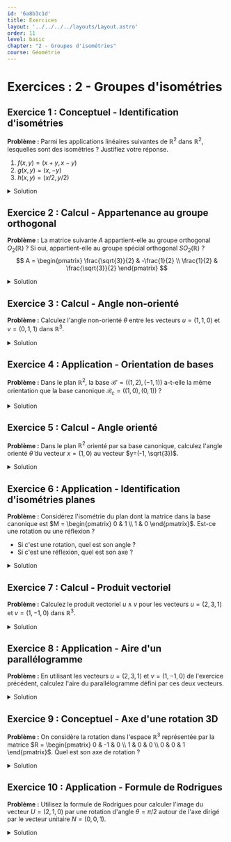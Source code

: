 ```yaml
---
id: '6a8b3c1d'
title: Exercices
layout: '../../../../layouts/Layout.astro'
order: 11
level: basic
chapter: "2 - Groupes d'isométries"
course: Géométrie
---
```


# Exercices : 2 - Groupes d'isométries

## Exercice 1 : Conceptuel - Identification d'isométries

**Problème :** Parmi les applications linéaires suivantes de $\mathbb{R}^2$ dans $\mathbb{R}^2$, lesquelles sont des isométries ? Justifiez votre réponse.

1. $f(x, y) = (x+y, x-y)$
2. $g(x, y) = (x, -y)$
3. $h(x, y) = (x/2, y/2)$

<details>
<summary>Solution</summary>

**Méthode :** Une application linéaire $f$ est une isométrie si elle conserve la norme, c'est-à-dire si $\|f(v)\| = \|v\|$ pour tout vecteur $v$. Nous allons tester cette condition pour chaque application en calculant la norme de l'image d'un vecteur générique $v=(x,y)$.

**Étapes :**

1.  **Analyse de $f(x, y) = (x+y, x-y)$ :**

    - Soit $v = (x, y)$. Sa norme au carré est $\|v\|^2 = x^2 + y^2$.
    - L'image est $f(v) = (x+y, x-y)$.
    - Calculons la norme au carré de l'image :
      $\|f(v)\|^2 = (x+y)^2 + (x-y)^2 = (x^2 + 2xy + y^2) + (x^2 - 2xy + y^2) = 2x^2 + 2y^2 = 2(x^2 + y^2) = 2\|v\|^2$.
    - Puisque $\|f(v)\| = \sqrt{2}\|v\| \neq \|v\|$ (sauf pour $v=0$), $f$ n'est pas une isométrie.

2.  **Analyse de $g(x, y) = (x, -y)$ :**

    - Soit $v = (x, y)$. Sa norme est $\|v\| = \sqrt{x^2 + y^2}$.
    - L'image est $g(v) = (x, -y)$.
    - Calculons la norme de l'image :
      $\|g(v)\| = \sqrt{x^2 + (-y)^2} = \sqrt{x^2 + y^2} = \|v\|$.
    - La norme est conservée pour tout vecteur. Donc, $g$ est une isométrie (c'est une réflexion par rapport à l'axe des abscisses).

3.  **Analyse de $h(x, y) = (x/2, y/2)$ :**
    - Soit $v = (x, y)$. Sa norme est $\|v\| = \sqrt{x^2 + y^2}$.
    - L'image est $h(v) = (x/2, y/2)$.
    - Calculons la norme de l'image :
      $\|h(v)\| = \sqrt{(x/2)^2 + (y/2)^2} = \sqrt{x^2/4 + y^2/4} = \sqrt{\frac{1}{4}(x^2+y^2)} = \frac{1}{2}\sqrt{x^2+y^2} = \frac{1}{2}\|v\|$.
    - Puisque $\|h(v)\| = \frac{1}{2}\|v\| \neq \|v\|$ (sauf pour $v=0$), $h$ n'est pas une isométrie (c'est une homothétie de rapport 1/2).

**Réponse :** Seule l'application $g(x, y) = (x, -y)$ est une isométrie.

</details>

## Exercice 2 : Calcul - Appartenance au groupe orthogonal

**Problème :** La matrice suivante $A$ appartient-elle au groupe orthogonal $O_2(\mathbb{R})$ ? Si oui, appartient-elle au groupe spécial orthogonal $SO_2(\mathbb{R})$ ?
$$ A = \begin{pmatrix} \frac{\sqrt{3}}{2} & -\frac{1}{2} \\ \frac{1}{2} & \frac{\sqrt{3}}{2} \end{pmatrix} $$

<details>
<summary>Solution</summary>

**Méthode :** Une matrice $A$ appartient à $O_n(\mathbb{R})$ si ${}^tA A = I_n$. Elle appartient à $SO_n(\mathbb{R})$ si de plus $\det(A) = 1$. Nous allons effectuer ces deux vérifications.

**Étapes :**

1.  **Vérifier l'appartenance à $O_2(\mathbb{R})$ :**

    - On calcule la transposée de $A$ :
      $$ {}^tA = \begin{pmatrix} \frac{\sqrt{3}}{2} & \frac{1}{2} \\ -\frac{1}{2} & \frac{\sqrt{3}}{2} \end{pmatrix} $$
    - On calcule le produit ${}^tA A$ :
      $$ {}^tA A = \begin{pmatrix} \frac{\sqrt{3}}{2} & \frac{1}{2} \\ -\frac{1}{2} & \frac{\sqrt{3}}{2} \end{pmatrix} \begin{pmatrix} \frac{\sqrt{3}}{2} & -\frac{1}{2} \\ \frac{1}{2} & \frac{\sqrt{3}}{2} \end{pmatrix} $$
      $$ = \begin{pmatrix} (\frac{\sqrt{3}}{2})^2 + (\frac{1}{2})^2 & (\frac{\sqrt{3}}{2})(-\frac{1}{2}) + (\frac{1}{2})(\frac{\sqrt{3}}{2}) \\ (-\frac{1}{2})(\frac{\sqrt{3}}{2}) + (\frac{\sqrt{3}}{2})(\frac{1}{2}) & (-\frac{1}{2})^2 + (\frac{\sqrt{3}}{2})^2 \end{pmatrix} $$
      $$ = \begin{pmatrix} \frac{3}{4} + \frac{1}{4} & -\frac{\sqrt{3}}{4} + \frac{\sqrt{3}}{4} \\ -\frac{\sqrt{3}}{4} + \frac{\sqrt{3}}{4} & \frac{1}{4} + \frac{3}{4} \end{pmatrix} = \begin{pmatrix} 1 & 0 \\ 0 & 1 \end{pmatrix} = I_2 $$
    - La condition est vérifiée, donc $A \in O_2(\mathbb{R})$.

2.  **Vérifier l'appartenance à $SO_2(\mathbb{R})$ :**
    - On calcule le déterminant de $A$ :
      $$ \det(A) = (\frac{\sqrt{3}}{2})(\frac{\sqrt{3}}{2}) - (-\frac{1}{2})(\frac{1}{2}) = \frac{3}{4} + \frac{1}{4} = 1 $$
    - Le déterminant est 1.

**Réponse :** Oui, la matrice $A$ appartient à $O_2(\mathbb{R})$ car ${}^tA A = I_2$. De plus, comme $\det(A) = 1$, elle appartient aussi à $SO_2(\mathbb{R})$. C'est la matrice d'une rotation d'angle $\pi/6$.

</details>

## Exercice 3 : Calcul - Angle non-orienté

**Problème :** Calculez l'angle non-orienté $\theta$ entre les vecteurs $u = (1, 1, 0)$ et $v = (0, 1, 1)$ dans $\mathbb{R}^3$.

<details>
<summary>Solution</summary>

**Méthode :** L'angle non-orienté $\theta$ entre deux vecteurs $u$ et $v$ est donné par la formule $\theta = \arccos\left(\frac{\langle u, v \rangle}{\|u\|\|v\|}\right)$. Nous devons calculer le produit scalaire et les normes des deux vecteurs.

**Étapes :**

1.  **Calculer le produit scalaire $\langle u, v \rangle$ :**
    $$ \langle u, v \rangle = (1)(0) + (1)(1) + (0)(1) = 0 + 1 + 0 = 1 $$

2.  **Calculer la norme de $u$ :**
    $$ \|u\| = \sqrt{1^2 + 1^2 + 0^2} = \sqrt{1 + 1 + 0} = \sqrt{2} $$

3.  **Calculer la norme de $v$ :**
    $$ \|v\| = \sqrt{0^2 + 1^2 + 1^2} = \sqrt{0 + 1 + 1} = \sqrt{2} $$

4.  **Calculer $\cos(\theta)$ et en déduire $\theta$ :**
    $$ \cos(\theta) = \frac{\langle u, v \rangle}{\|u\|\|v\|} = \frac{1}{\sqrt{2} \cdot \sqrt{2}} = \frac{1}{2} $$
    L'angle $\theta \in [0, \pi]$ dont le cosinus est $1/2$ est $\theta = \pi/3$.

**Réponse :** L'angle non-orienté entre les vecteurs $u$ et $v$ est $\theta = \frac{\pi}{3}$ radians (ou $60^\circ$).

</details>

## Exercice 4 : Application - Orientation de bases

**Problème :** Dans le plan $\mathbb{R}^2$, la base $\mathcal{B}' = ((1, 2), (-1, 1))$ a-t-elle la même orientation que la base canonique $\mathcal{B}_c = ((1, 0), (0, 1))$ ?

<details>
<summary>Solution</summary>

**Méthode :** Deux bases ont la même orientation si le déterminant de la matrice de passage de l'une à l'autre est positif. La matrice de passage de la base canonique $\mathcal{B}_c$ à une base $\mathcal{B}'$ est simplement la matrice dont les colonnes sont les vecteurs de $\mathcal{B}'$.

**Étapes :**

1.  **Former la matrice de passage $P$ de $\mathcal{B}_c$ à $\mathcal{B}'$ :**
    Les vecteurs de $\mathcal{B}'$ sont $v_1 = (1, 2)$ et $v_2 = (-1, 1)$. La matrice de passage est :
    $$ P = \begin{pmatrix} 1 & -1 \\ 2 & 1 \end{pmatrix} $$

2.  **Calculer le déterminant de $P$ :**
    $$ \det(P) = (1)(1) - (-1)(2) = 1 + 2 = 3 $$

3.  **Conclure sur l'orientation :**
    Le déterminant est $3$, qui est un nombre strictement positif.

**Réponse :** Oui, la base $\mathcal{B}'$ a la même orientation que la base canonique car le déterminant de la matrice de passage est positif ($\det(P)=3 > 0$).

</details>

## Exercice 5 : Calcul - Angle orienté

**Problème :** Dans le plan $\mathbb{R}^2$ orienté par sa base canonique, calculez l'angle orienté $\tilde{\theta}$ du vecteur $x=(1, 0)$ au vecteur $y=(-1, \sqrt{3})$.

<details>
<summary>Solution</summary>

**Méthode :** L'angle orienté $\tilde{\theta}$ est déterminé par les deux relations : $\langle x, y \rangle = \|x\|\|y\|\cos(\tilde{\theta})$ et $\det(x, y) = \|x\|\|y\|\sin(\tilde{\theta})$. Nous calculons les quatre quantités : produit scalaire, déterminant et les deux normes.

**Étapes :**

1.  **Calculer les normes :**
    $$ \|x\| = \sqrt{1^2 + 0^2} = 1 $$
    $$ \|y\| = \sqrt{(-1)^2 + (\sqrt{3})^2} = \sqrt{1 + 3} = \sqrt{4} = 2 $$

2.  **Calculer le produit scalaire :**
    $$ \langle x, y \rangle = (1)(-1) + (0)(\sqrt{3}) = -1 $$

3.  **Calculer le déterminant :**
    $$ \det(x, y) = \begin{vmatrix} 1 & -1 \\ 0 & \sqrt{3} \end{vmatrix} = (1)(\sqrt{3}) - (-1)(0) = \sqrt{3} $$

4.  **Déterminer $\cos(\tilde{\theta})$ et $\sin(\tilde{\theta})$ :**
    $$ \cos(\tilde{\theta}) = \frac{\langle x, y \rangle}{\|x\|\|y\|} = \frac{-1}{1 \cdot 2} = -\frac{1}{2} $$
    $$ \sin(\tilde{\theta}) = \frac{\det(x, y)}{\|x\|\|y\|} = \frac{\sqrt{3}}{1 \cdot 2} = \frac{\sqrt{3}}{2} $$

5.  **Identifier l'angle $\tilde{\theta}$ :**
    L'unique angle $\tilde{\theta} \in [0, 2\pi)$ qui a un cosinus de $-1/2$ et un sinus de $\sqrt{3}/2$ est $\tilde{\theta} = 2\pi/3$.

**Réponse :** L'angle orienté de $x$ à $y$ est $\tilde{\theta} = \frac{2\pi}{3}$ radians (ou $120^\circ$).

</details>

## Exercice 6 : Application - Identification d'isométries planes

**Problème :** Considérez l'isométrie du plan dont la matrice dans la base canonique est $M = \begin{pmatrix} 0 & 1 \\ 1 & 0 \end{pmatrix}$. Est-ce une rotation ou une réflexion ?

- Si c'est une rotation, quel est son angle ?
- Si c'est une réflexion, quel est son axe ?

<details>
<summary>Solution</summary>

**Méthode :** On détermine la nature de l'isométrie en calculant son déterminant. Si $\det(M)=1$, c'est une rotation. Si $\det(M)=-1$, c'est une réflexion. Pour trouver l'axe d'une réflexion, on cherche les vecteurs invariants, c'est-à-dire les vecteurs $v$ tels que $Mv=v$.

**Étapes :**

1.  **Calculer le déterminant de M :**
    $$ \det(M) = (0)(0) - (1)(1) = -1 $$
    Puisque le déterminant est -1, l'isométrie est une réflexion.

2.  **Trouver l'axe de la réflexion :**
    L'axe est l'ensemble des points fixes. On cherche donc les vecteurs $v = (x, y)$ tels que $Mv = v$.
    $$ \begin{pmatrix} 0 & 1 \\ 1 & 0 \end{pmatrix} \begin{pmatrix} x \\ y \end{pmatrix} = \begin{pmatrix} x \\ y \end{pmatrix} $$
    Cela donne le système d'équations :
    $$ \begin{cases} y = x \\ x = y \end{cases} $$
    Les deux équations sont identiques. Les vecteurs invariants sont donc ceux pour lesquels $y=x$.

**Réponse :** L'isométrie est une **réflexion**. Son axe est la droite d'équation $y=x$.

</details>

## Exercice 7 : Calcul - Produit vectoriel

**Problème :** Calculez le produit vectoriel $u \land v$ pour les vecteurs $u = (2, 3, 1)$ et $v = (1, -1, 0)$ dans $\mathbb{R}^3$.

<details>
<summary>Solution</summary>

**Méthode :** On applique la formule de calcul du produit vectoriel pour deux vecteurs $U=(u_1, u_2, u_3)$ et $V=(v_1, v_2, v_3)$ :
$$ U \land V = (u_2 v_3 - u_3 v_2, u_3 v_1 - u_1 v_3, u_1 v_2 - u_2 v_1) $$

**Étapes :**

1.  **Identifier les composantes :**
    $u_1=2, u_2=3, u_3=1$
    $v_1=1, v_2=-1, v_3=0$

2.  **Calculer la première composante de $u \land v$ :**
    $u_2 v_3 - u_3 v_2 = (3)(0) - (1)(-1) = 0 - (-1) = 1$

3.  **Calculer la deuxième composante de $u \land v$ :**
    $u_3 v_1 - u_1 v_3 = (1)(1) - (2)(0) = 1 - 0 = 1$

4.  **Calculer la troisième composante de $u \land v$ :**
    $u_1 v_2 - u_2 v_1 = (2)(-1) - (3)(1) = -2 - 3 = -5$

5.  **Combiner les résultats :**
    $u \land v = (1, 1, -5)$

**Réponse :** Le produit vectoriel est $u \land v = (1, 1, -5)$.

</details>

## Exercice 8 : Application - Aire d'un parallélogramme

**Problème :** En utilisant les vecteurs $u = (2, 3, 1)$ et $v = (1, -1, 0)$ de l'exercice précédent, calculez l'aire du parallélogramme défini par ces deux vecteurs.

<details>
<summary>Solution</summary>

**Méthode :** L'aire du parallélogramme défini par deux vecteurs $u$ et $v$ est égale à la norme de leur produit vectoriel, $\|u \land v\|$.

**Étapes :**

1.  **Reprendre le résultat du produit vectoriel :**
    D'après l'exercice 7, nous avons $u \land v = (1, 1, -5)$.

2.  **Calculer la norme de ce vecteur :**
    $$ \|u \land v\| = \sqrt{1^2 + 1^2 + (-5)^2} $$
    $$ = \sqrt{1 + 1 + 25} = \sqrt{27} $$

3.  **Simplifier le résultat (optionnel) :**
    $$ \sqrt{27} = \sqrt{9 \times 3} = 3\sqrt{3} $$

**Réponse :** L'aire du parallélogramme est $\sqrt{27}$, soit $3\sqrt{3}$ unités d'aire.

</details>

## Exercice 9 : Conceptuel - Axe d'une rotation 3D

**Problème :** On considère la rotation dans l'espace $\mathbb{R}^3$ représentée par la matrice $R = \begin{pmatrix} 0 & -1 & 0 \\ 1 & 0 & 0 \\ 0 & 0 & 1 \end{pmatrix}$. Quel est son axe de rotation ?

<details>
<summary>Solution</summary>

**Méthode :** L'axe d'une rotation est la droite dont les vecteurs directeurs sont invariants par la rotation. On cherche donc un vecteur non nul $v=(x,y,z)$ tel que $Rv=v$. Cela revient à résoudre le système $(R-I)v = 0$.

**Étapes :**

1.  **Poser l'équation $Rv=v$ :**
    $$ \begin{pmatrix} 0 & -1 & 0 \\ 1 & 0 & 0 \\ 0 & 0 & 1 \end{pmatrix} \begin{pmatrix} x \\ y \\ z \end{pmatrix} = \begin{pmatrix} x \\ y \\ z \end{pmatrix} $$

2.  **Traduire en système d'équations linéaires :**
    $$ \begin{cases} -y = x \\ x = y \\ z = z \end{cases} $$

3.  **Résoudre le système :**

    - La troisième équation, $z=z$, est toujours vraie et n'impose aucune contrainte sur $z$.
    - Les deux premières équations sont $-y=x$ et $x=y$. En substituant la seconde dans la première, on obtient $-y=y$, ce qui implique $2y=0$, donc $y=0$.
    - Si $y=0$, alors $x=0$ également.
    - La solution est donc de la forme $(0, 0, z)$ pour tout $z \in \mathbb{R}$.

4.  **Identifier l'axe :**
    Les vecteurs invariants sont tous les multiples du vecteur $(0,0,1)$. C'est l'axe des $z$.

**Réponse :** L'axe de rotation est l'axe des $z$, dirigé par le vecteur $e_3 = (0, 0, 1)$.

</details>

## Exercice 10 : Application - Formule de Rodrigues

**Problème :** Utilisez la formule de Rodrigues pour calculer l'image du vecteur $U = (2, 1, 0)$ par une rotation d'angle $\theta = \pi/2$ autour de l'axe dirigé par le vecteur unitaire $N=(0, 0, 1)$.

<details>
<summary>Solution</summary>

**Méthode :** La formule de Rodrigues est $\mathcal{R}(U) = \cos(\theta)U + (1 - \cos(\theta))\langle U, N \rangle N + \sin(\theta)(N \land U)$. On calcule chaque terme séparément.

**Étapes :**

1.  **Valeurs de $\cos(\theta)$ et $\sin(\theta)$ :**
    Pour $\theta=\pi/2$, on a $\cos(\pi/2)=0$ et $\sin(\pi/2)=1$.

2.  **Calculer le produit scalaire $\langle U, N \rangle$ :**
    $$ \langle U, N \rangle = \langle (2, 1, 0), (0, 0, 1) \rangle = (2)(0) + (1)(0) + (0)(1) = 0 $$

3.  **Calculer le produit vectoriel $N \land U$ :**
    $$ N \land U = (0, 0, 1) \land (2, 1, 0) $$
    $$ = ((0)(0) - (1)(1), (1)(2) - (0)(0), (0)(1) - (0)(2)) $$
    $$ = (-1, 2, 0) $$

4.  **Appliquer la formule de Rodrigues :**
    $$ \mathcal{R}(U) = (0) \cdot U + (1-0) \cdot (0) \cdot N + (1) \cdot (-1, 2, 0) $$
    $$ \mathcal{R}(U) = \vec{0} + \vec{0} + (-1, 2, 0) $$
    $$ \mathcal{R}(U) = (-1, 2, 0) $$

**Réponse :** L'image du vecteur $U=(2,1,0)$ par la rotation est le vecteur $\mathcal{R}(U) = (-1, 2, 0)$.

</details>
